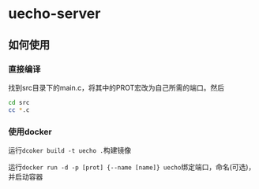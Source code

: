 # uecho-server

## 如何使用

### 直接编译

找到src目录下的main.c，将其中的PROT宏改为自己所需的端口。然后

```sh
cd src
cc *.c
```

### 使用docker

运行`dcoker build -t uecho .`构建镜像

运行`docker run -d -p [prot] {--name [name]} uecho`绑定端口，命名(可选)，并启动容器
